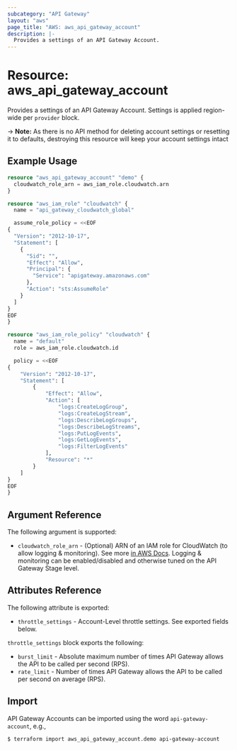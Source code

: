 ```yaml
---
subcategory: "API Gateway"
layout: "aws"
page_title: "AWS: aws_api_gateway_account"
description: |-
  Provides a settings of an API Gateway Account.
---
```


# Resource: aws_api_gateway_account

Provides a settings of an API Gateway Account. Settings is applied region-wide per `provider` block.

-> **Note:** As there is no API method for deleting account settings or resetting it to defaults, destroying this resource will keep your account settings intact

## Example Usage

```terraform
resource "aws_api_gateway_account" "demo" {
  cloudwatch_role_arn = aws_iam_role.cloudwatch.arn
}

resource "aws_iam_role" "cloudwatch" {
  name = "api_gateway_cloudwatch_global"

  assume_role_policy = <<EOF
{
  "Version": "2012-10-17",
  "Statement": [
    {
      "Sid": "",
      "Effect": "Allow",
      "Principal": {
        "Service": "apigateway.amazonaws.com"
      },
      "Action": "sts:AssumeRole"
    }
  ]
}
EOF
}

resource "aws_iam_role_policy" "cloudwatch" {
  name = "default"
  role = aws_iam_role.cloudwatch.id

  policy = <<EOF
{
    "Version": "2012-10-17",
    "Statement": [
        {
            "Effect": "Allow",
            "Action": [
                "logs:CreateLogGroup",
                "logs:CreateLogStream",
                "logs:DescribeLogGroups",
                "logs:DescribeLogStreams",
                "logs:PutLogEvents",
                "logs:GetLogEvents",
                "logs:FilterLogEvents"
            ],
            "Resource": "*"
        }
    ]
}
EOF
}
```

## Argument Reference

The following argument is supported:

* `cloudwatch_role_arn` - (Optional) ARN of an IAM role for CloudWatch (to allow logging & monitoring). See more [in AWS Docs](https://docs.aws.amazon.com/apigateway/latest/developerguide/how-to-stage-settings.html#how-to-stage-settings-console). Logging & monitoring can be enabled/disabled and otherwise tuned on the API Gateway Stage level.

## Attributes Reference

The following attribute is exported:

* `throttle_settings` - Account-Level throttle settings. See exported fields below.

`throttle_settings` block exports the following:

* `burst_limit` - Absolute maximum number of times API Gateway allows the API to be called per second (RPS).
* `rate_limit` - Number of times API Gateway allows the API to be called per second on average (RPS).

## Import

API Gateway Accounts can be imported using the word `api-gateway-account`, e.g.,

```
$ terraform import aws_api_gateway_account.demo api-gateway-account
```
